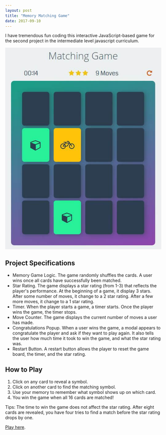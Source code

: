 ```yaml
---
layout: post
title: "Memory Matching Game"
date: 2017-09-10
---
```


I have tremendous fun coding this interactive JavaScript-based game for the second project in the intermediate level javascript curriculum.

![game preview](/img/preview.JPG "game preview")

## Project Specifications
- Memory Game Logic. The game randomly shuffles the cards. A user wins once all cards have successfully been matched.
- Star Rating. The game displays a star rating (from 1-3) that reflects the player's performance. At the beginning of a game, it display 3 stars. After some number of moves, it change to a 2 star rating. After a few more moves, it  change to a 1 star rating.
- Timer. When the player starts a game, a timer starts. Once the player wins the game, the timer stops.
- Move Counter. The game displays the current number of moves a user has made.
- Congratulations Popup. When a user wins the game, a modal appears to congratulate the player and ask if they want to play again. It also tells the user how much time it took to win the game, and what the star rating was.
- Restart Button. A restart button allows the player to reset the game board, the timer, and the star rating.


## How to Play
1. Click on any card to reveal a symbol.
2. Click on another card to find the matching symbol.
3. Use your memory to remember what symbol shows up on which card.
4. You win the game when all 16 cards are matched!

Tips: The time to win the game does not affect the star rating. After eight cards are revealed, you have four tries to find a match before the star rating drops by one.

[Play here](https://susanschen.github.io/Memory-Game/).

